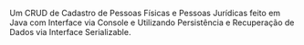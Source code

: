 Um CRUD de Cadastro de Pessoas Físicas e Pessoas Jurídicas feito em Java com Interface via Console e Utilizando Persistência e Recuperação de Dados via Interface Serializable.
